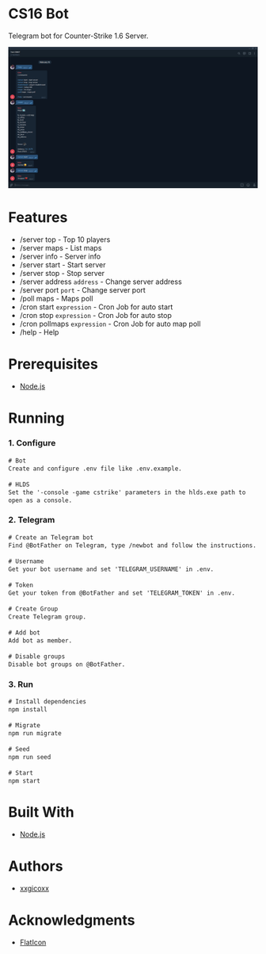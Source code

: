 # CS16 Bot
Telegram bot for Counter-Strike 1.6 Server.

<p align="center">
  <img src="assets/imgs/cs16bot.png">
</p>

# Features
* /server top - Top 10 players
* /server maps - List maps
* /server info - Server info
* /server start - Start server
* /server stop - Stop server
* /server address `address` - Change server address
* /server port `port` - Change server port
* /poll maps - Maps poll
* /cron start `expression` - Cron Job for auto start
* /cron stop `expression` - Cron Job for auto stop
* /cron pollmaps `expression` - Cron Job for auto map poll
* /help - Help

# Prerequisites
* [Node.js](https://nodejs.org/en/)

# Running
### 1. Configure
````
# Bot
Create and configure .env file like .env.example.

# HLDS
Set the '-console -game cstrike' parameters in the hlds.exe path to open as a console.
````

### 2. Telegram
````
# Create an Telegram bot
Find @BotFather on Telegram, type /newbot and follow the instructions.

# Username
Get your bot username and set 'TELEGRAM_USERNAME' in .env.

# Token
Get your token from @BotFather and set 'TELEGRAM_TOKEN' in .env.

# Create Group
Create Telegram group.

# Add bot
Add bot as member.

# Disable groups
Disable bot groups on @BotFather.
````

### 3. Run
````
# Install dependencies
npm install

# Migrate
npm run migrate

# Seed
npm run seed

# Start
npm start
````

# Built With
* [Node.js](https://nodejs.org/en/)

# Authors
* [xxgicoxx](https://github.com/xxgicoxx/)

# Acknowledgments
* [FlatIcon](https://www.flaticon.com/)
